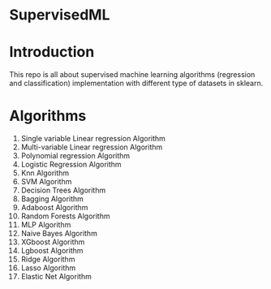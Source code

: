 # SupervisedML

# Introduction 

This repo is all about supervised machine learning algorithms (regression and classification) implementation with different type of datasets in sklearn.

# Algorithms 

1. Single variable Linear regression Algorithm
2. Multi-variable Linear regression Algorithm
3. Polynomial regression Algorithm
4. Logistic Regression Algorithm
5. Knn Algorithm
6. SVM Algorithm
7. Decision Trees Algorithm
8. Bagging Algorithm
9. Adaboost Algorithm
10. Random Forests Algorithm
11. MLP Algorithm
12. Naive Bayes Algorithm
13. XGboost Algorithm
14. Lgboost Algorithm
15. Ridge Algorithm
16. Lasso Algorithm
17. Elastic Net Algorithm
